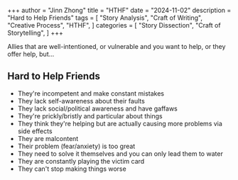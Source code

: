 +++
author = "Jinn Zhong"
title = "HTHF"
date = "2024-11-02"
description = "Hard to Help Friends"
tags = [
    "Story Analysis",
    "Craft of Writing",
    "Creative Process",
    "HTHF",
]
categories = [
    "Story Dissection",
    "Craft of Storytelling",
]
+++

Allies that are well-intentioned, or vulnerable and you want to help, or they offer help, but...

## Hard to Help Friends
* They're incompetent and make constant mistakes
* They lack self-awareness about their faults
* They lack social/political awareness and have gaffaws
* They're prickly/bristly and particular about things
* They think they're helping but are actually causing more problems via side effects
* They are malcontent
* Their problem (fear/anxiety) is too great
* They need to solve it themselves and you can only lead them to water
* They are constantly playing the victim card
* They can't stop making things worse
